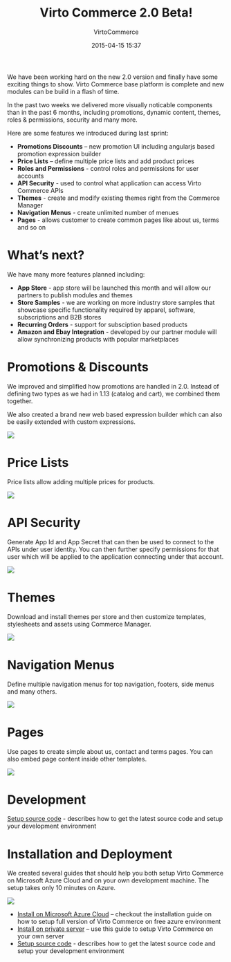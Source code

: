 ﻿---
author: VirtoCommerce
category: Release
date: 2015-04-15 15:37
excerpt: We have been working hard on the new 2.0 version and finally have some exciting things to show.
permalink: blogs/news/virtocommerce-2-0-beta
tags: [2.0, azure, beta, deployment, ecommerce, features, installation, microsoft cloud, themes]
title: "Virto Commerce 2.0 Beta!"
---
We have been working hard on the new 2.0 version and finally have some exciting things to show. Virto Commerce base platform is complete and new modules can be build in a flash of time.

In the past two weeks we delivered more visually noticable components than in the past 6 months, including promotions, dynamic content, themes, roles &amp; permissions, security and many more.

Here are some features we introduced during last sprint:

* **Promotions Discounts** – new promotion UI including angularjs based promotion expression builder
* **Price Lists** – define multiple price lists and add product prices
* **Roles and Permissions** - control roles and permissions for user accounts
* **API Security** - used to control what application can access Virto Commerce APIs
* **Themes** - create and modify existing themes right from the Commerce Manager
* **Navigation Menus** - create unlimited number of menues
* **Pages** - allows customer to create common pages like about us, terms and so on

# What’s next?

We have many more features planned including:

* **App Store** - app store will be launched this month and will allow our partners to publish modules and themes
* **Store Samples** - we are working on more industry store samples that showcase specific functionality required by apparel, software, subscriptions and B2B stores
* **Recurring Orders** - support for subsciption based products
* **Amazon and Ebay Integration** - developed by our partner module will allow synchronizing products with popular marketplaces

# Promotions &amp; Discounts

We improved and simplified how promotions are handled in 2.0. Instead of defining two types as we had in 1.13 (catalog and cart), we combined them together.

We also created a brand new web based expression builder which can also be easily extended with custom expressions.

![](assets/images/blog/1429081222_full.png)

# Price Lists

Price lists allow adding multiple prices for products.

![](assets/images/blog/1429081797_full.png)

# API Security

Generate App Id and App Secret that can then be used to connect to the APIs under user identity. You can then further specify permissions for that user which will be applied to the application connecting under that account.

![](assets/images/blog/1429081520_full.png)

# Themes

Download and install themes per store and then customize templates, stylesheets and assets using Commerce Manager.

![](assets/images/blog/1429084380_full.png)

# Navigation Menus

Define multiple navigation menus for top navigation, footers, side menus and many others.

![](assets/images/blog/1429084476_full.png)

# Pages

Use pages to create simple about us, contact and terms pages. You can also embed page content inside other templates.

![](assets/images/blog/1429084558_full.png)

# Development

[Setup source code](http://docs.virtocommerce.com/display/vc2devguide/Source+Code+Getting+Started) - describes how to get the latest source code and setup your development environment

# Installation and Deployment

We created several guides that should help you both setup Virto Commerce on Microsoft Azure Cloud and on your own development machine. The setup takes only 10 minutes on Azure.

![](assets/images/blog/image2015-4-6-174141.png)

* [Install on Microsoft Azure Cloud](http://docs.virtocommerce.com/display/vc2devguide/Deploy+from+GitHub+to+Microsoft+Cloud+Azure) – checkout the installation guide on how to setup full version of Virto Commerce on free azure environment
* [Install on private server](http://docs.virtocommerce.com/display/vc2devguide/Deploy+web+applications+to+dedicated+server) – use this guide to setup Virto Commerce on your own server
* [Setup source code](http://docs.virtocommerce.com/display/vc2devguide/Source+Code+Getting+Started) - describes how to get the latest source code and setup your development environment